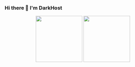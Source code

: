 
### Hi there 👋 I'm DarkHost
<div align='center'>
 <img src="https://github-readme-stats.vercel.app/api?username=DarkHoust&theme=nord" height="150"/>
 <img src="https://github-readme-stats.vercel.app/api/top-langs?username=DarkHoust&locale=en&theme=nord&layout=compact&card_width=400" height="150"/>
</div>
